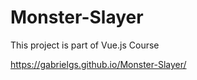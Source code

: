 # Monster-Slayer
This project is part of Vue.js Course 

https://gabrielgs.github.io/Monster-Slayer/
